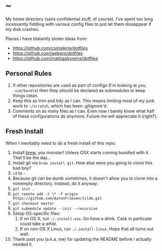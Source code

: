 # ~

My home directory (sans confidential stuff, of course). I've spent too long incessantly fiddling with various config files to just let them dissappear if my disk crashes.

Places I have blatantly stolen ideas from:

* https://github.com/csimpkins/dotfiles
* https://github.com/webpro/dotfiles
* https://github.com/mathiasbynens/dotfiles

## Personal Rules

1. If other repositories are used as part of configs (I'm looking at you, `.vim/bundle`) then they should be declared as submodules to keep things clean.
2. Keep this as trim and tidy as I can. This means limiting most of my junk work to `~/scratch`, which has been .gitignore'd.
3. Comments on as many files as I can. Even now I barely know what half of these configurations do anymore. Future me will appreciate it (right?).

## Fresh Install

When I inevitably need to do a fresh install of this repo:

1. Install [brew](http://brew.sh/), you monster! Unless OSX starts coming bundled with it. That'll be the day...
2. Install git via `brew install git`. How else were you going to clone this bad boy?
3. `cd` to `~`
4. Because git can be dumb sometimes, it doesn't allow you to clone into a nonempty directory. Instead, do it anyway:
5. `git init .`
6. `git remote add -t \* -f origin https://github.com/AaronFriesen/tilde.git`
7. `git checkout master`
8. `git submodule update --init --recursive`
9. Setup OS-specific files:
    1. If on OS X, run `./.install-osx`. Go have a drink. Cask in particular could take a _while_.
    2. If on non-OS X Linux, run `./.install-linux`. Hope that all turns out well.
10. Thank past you (a.k.a. me) for updating the README before I actually needed it.
